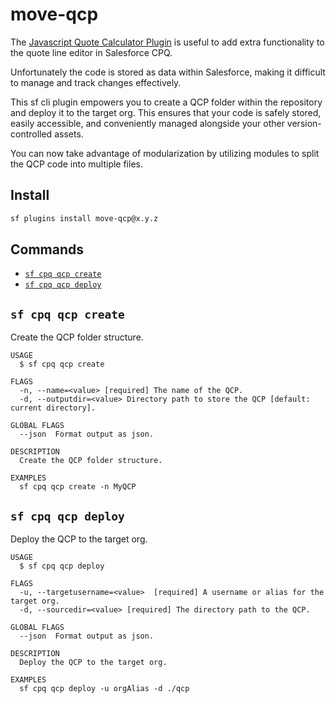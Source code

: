 # move-qcp

The [Javascript Quote Calculator Plugin](https://developer.salesforce.com/docs/atlas.en-us.cpq_dev_plugins.meta/cpq_dev_plugins/cpq_dev_jsqcp_parent.htm) is useful to add extra functionality to the quote line editor in Salesforce CPQ.

Unfortunately the code is stored as data within Salesforce, making it difficult to manage and track changes effectively.

This sf cli plugin empowers you to create a QCP folder within the repository and deploy it to the target org.
This ensures that your code is safely stored, easily accessible, and conveniently managed alongside your other version-controlled assets.

You can now take advantage of modularization by utilizing modules to split the QCP code into multiple files.

## Install

```bash
sf plugins install move-qcp@x.y.z
```

## Commands

<!-- commands -->

- [`sf cpq qcp create`](#sf-cpq-qcp-create)
- [`sf cpq qcp deploy`](#sf-cpq-qcp-deploy)

## `sf cpq qcp create`

Create the QCP folder structure.

```
USAGE
  $ sf cpq qcp create

FLAGS
  -n, --name=<value> [required] The name of the QCP.
  -d, --outputdir=<value> Directory path to store the QCP [default: current directory].

GLOBAL FLAGS
  --json  Format output as json.

DESCRIPTION
  Create the QCP folder structure.

EXAMPLES
  sf cpq qcp create -n MyQCP
```

## `sf cpq qcp deploy`

Deploy the QCP to the target org.

```
USAGE
  $ sf cpq qcp deploy

FLAGS
  -u, --targetusername=<value>  [required] A username or alias for the target org.
  -d, --sourcedir=<value> [required] The directory path to the QCP.

GLOBAL FLAGS
  --json  Format output as json.

DESCRIPTION
  Deploy the QCP to the target org.

EXAMPLES
  sf cpq qcp deploy -u orgAlias -d ./qcp
```
